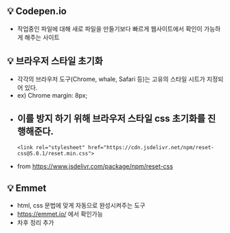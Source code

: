 ## 💡 Codepen.io
- 작업중인 파일에 대해 새로 파일을 만들기보다 빠르게 웹사이트에서 확인이 가능하게 해주는 사이트

## 💡 브라우저 스타일 초기화
- 각각의 브라우저 도구(Chrome, whale, Safari 등)는 고유의 스타일 시트가 지정되어 있다.
- ex) Chrome margin: 8px; 
- 이를 방지 하기 위해 브라우저 스타일 css 초기화를 진행해준다.
  -
  ```
  <link rel="stylesheet" href="https://cdn.jsdelivr.net/npm/reset-css@5.0.1/reset.min.css">
  ```
- from https://www.jsdelivr.com/package/npm/reset-css

## 💡 Emmet
- html, css 문법에 맞게 자동으로 완성시켜주는 도구
- https://emmet.io/ 에서 확인가능
- 차후 정리 추가
